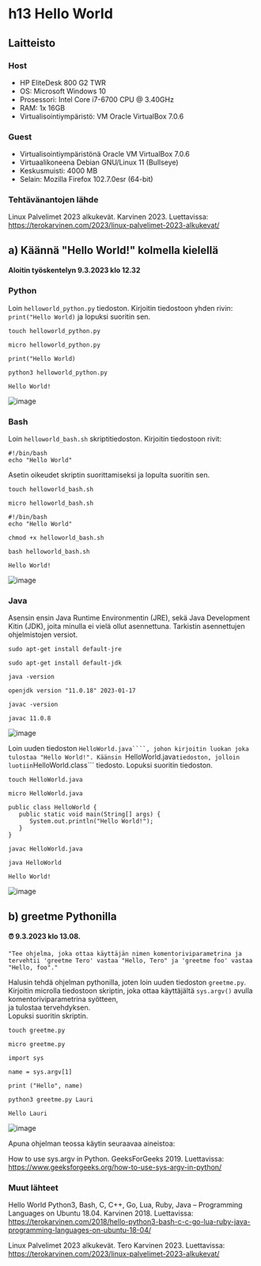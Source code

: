 # h13 Hello World

## Laitteisto  

### Host  

* HP EliteDesk 800 G2 TWR  
* OS: Microsoft Windows 10   
* Prosessori: Intel Core i7-6700 CPU @ 3.40GHz  
* RAM: 1x 16GB  
* Virtualisointiympäristö: VM Oracle VirtualBox 7.0.6  

### Guest
* Virtualisointiympäristönä Oracle VM VirtualBox 7.0.6  
* Virtuaalikoneena Debian GNU/Linux 11 (Bullseye)  
* Keskusmuisti: 4000 MB   
* Selain: Mozilla Firefox 102.7.0esr (64-bit)  

### Tehtävänantojen lähde  

Linux Palvelimet 2023 alkukevät. Karvinen 2023. Luettavissa: https://terokarvinen.com/2023/linux-palvelimet-2023-alkukevat/  

## a) Käännä "Hello World!" kolmella kielellä  

#### Aloitin työskentelyn 9.3.2023 klo 12.32  

### Python  

Loin ```helloworld_python.py``` tiedoston. Kirjoitin tiedostoon yhden rivin: ```print("Hello World)``` ja lopuksi suoritin sen.  
  
```touch helloworld_python.py```  
  
```micro helloworld_python.py```  
  
```print("Hello World)```  
  
```python3 helloworld_python.py```  
  
```Hello World!```  
  
  
![image](https://user-images.githubusercontent.com/90974678/223998820-fedc0693-67bf-45ff-b0ab-fd31a98a7156.png)
  
### Bash  

Loin ```helloworld_bash.sh``` skriptitiedoston. Kirjoitin tiedostoon rivit:  
```
#!/bin/bash
echo "Hello World"
```  
Asetin oikeudet skriptin suorittamiseksi ja lopulta suoritin sen.  

```touch helloworld_bash.sh```  
  
```micro helloworld_bash.sh```  
  
```
#!/bin/bash
echo "Hello World"
```  
  
```chmod +x helloworld_bash.sh```  
  
```bash helloworld_bash.sh```  
  
```Hello World!```  

![image](https://user-images.githubusercontent.com/90974678/224000510-04ac126d-64a9-4ce7-8865-931dde1a1891.png)  

### Java  

Asensin ensin Java Runtime Environmentin (JRE), sekä Java Development Kitin (JDK), joita minulla ei vielä ollut asennettuna. Tarkistin asennettujen ohjelmistojen versiot.  
  
```sudo apt-get install default-jre```  
  
```sudo apt-get install default-jdk```  
  
```java -version```  
  
```openjdk version "11.0.18" 2023-01-17```  
  
```javac -version```  
  
```javac 11.0.8```  

![image](https://user-images.githubusercontent.com/90974678/224003739-ca87f2e1-262d-4610-846a-446d15bc5ca1.png)

Loin uuden tiedoston ```HelloWorld.java````, johon kirjoitin luokan joka tulostaa "Hello World!". Käänsin ```HelloWorld.java``` tiedoston, jolloin luotiin ```HelloWorld.class``` tiedosto. 
Lopuksi suoritin tiedoston.  

```touch HelloWorld.java```  
  
```micro HelloWorld.java```  
  
```
public class HelloWorld {
   public static void main(String[] args) {
      System.out.println("Hello World!");
   }
}
```  
  
```javac HelloWorld.java```  
  
```java HelloWorld```  
  
```Hello World!```  
  


![image](https://user-images.githubusercontent.com/90974678/224004684-147ef163-1995-46f5-9193-014ca3f8be4a.png)  

## b) greetme Pythonilla  

#### ⏰ 9.3.2023 klo 13.08.  
  
```"Tee ohjelma, joka ottaa käyttäjän nimen komentoriviparametrina ja tervehtii 'greetme Tero' vastaa "Hello, Tero" ja 'greetme foo' vastaa "Hello, foo"."```  

Halusin tehdä ohjelman pythonilla, joten loin uuden tiedoston ```greetme.py```. Kirjoitin microlla tiedostoon skriptin, joka ottaa käyttäjältä ```sys.argv()``` avulla komentoriviparametrina syötteen,  
ja tulostaa tervehdyksen.  
Lopuksi suoritin skriptin.  

```touch greetme.py```  
  
```micro greetme.py```  
  
```
import sys

name = sys.argv[1]

print ("Hello", name)
```  
  
```python3 greetme.py Lauri```  
  
```Hello Lauri```  
  

![image](https://user-images.githubusercontent.com/90974678/224009840-307c13db-1707-4756-874b-ceab1eb21abd.png)  

Apuna ohjelman teossa käytin seuraavaa aineistoa:  
  
How to use sys.argv in Python. GeeksForGeeks 2019. Luettavissa: https://www.geeksforgeeks.org/how-to-use-sys-argv-in-python/  


### Muut lähteet

Hello World Python3, Bash, C, C++, Go, Lua, Ruby, Java – Programming Languages on Ubuntu 18.04. Karvinen 2018. Luettavissa: https://terokarvinen.com/2018/hello-python3-bash-c-c-go-lua-ruby-java-programming-languages-on-ubuntu-18-04/

Linux Palvelimet 2023 alkukevät. Tero Karvinen 2023. Luettavissa: https://terokarvinen.com/2023/linux-palvelimet-2023-alkukevat/  




